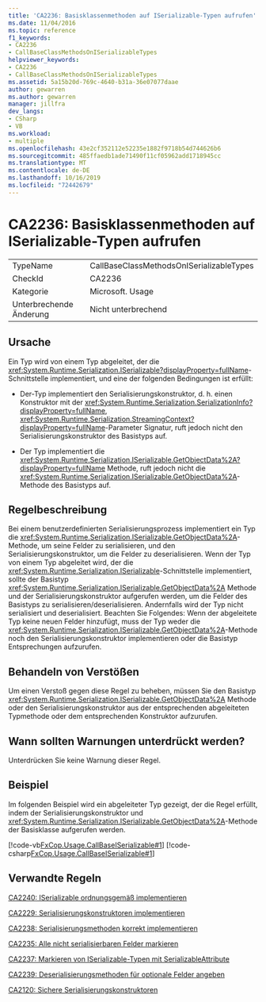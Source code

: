 ```yaml
---
title: 'CA2236: Basisklassenmethoden auf ISerializable-Typen aufrufen'
ms.date: 11/04/2016
ms.topic: reference
f1_keywords:
- CA2236
- CallBaseClassMethodsOnISerializableTypes
helpviewer_keywords:
- CA2236
- CallBaseClassMethodsOnISerializableTypes
ms.assetid: 5a15b20d-769c-4640-b31a-36e07077daae
author: gewarren
ms.author: gewarren
manager: jillfra
dev_langs:
- CSharp
- VB
ms.workload:
- multiple
ms.openlocfilehash: 43e2cf352112e52235e1882f9718b54d744626b6
ms.sourcegitcommit: 485ffaedb1ade71490f11cf05962add1718945cc
ms.translationtype: MT
ms.contentlocale: de-DE
ms.lasthandoff: 10/16/2019
ms.locfileid: "72442679"
---
```

# <a name="ca2236-call-base-class-methods-on-iserializable-types"></a>CA2236: Basisklassenmethoden auf ISerializable-Typen aufrufen

|||
|-|-|
|TypeName|CallBaseClassMethodsOnISerializableTypes|
|CheckId|CA2236|
|Kategorie|Microsoft. Usage|
|Unterbrechende Änderung|Nicht unterbrechend|

## <a name="cause"></a>Ursache
Ein Typ wird von einem Typ abgeleitet, der die <xref:System.Runtime.Serialization.ISerializable?displayProperty=fullName>-Schnittstelle implementiert, und eine der folgenden Bedingungen ist erfüllt:

- Der-Typ implementiert den Serialisierungskonstruktor, d. h. einen Konstruktor mit der <xref:System.Runtime.Serialization.SerializationInfo?displayProperty=fullName>, <xref:System.Runtime.Serialization.StreamingContext?displayProperty=fullName>-Parameter Signatur, ruft jedoch nicht den Serialisierungskonstruktor des Basistyps auf.

- Der Typ implementiert die <xref:System.Runtime.Serialization.ISerializable.GetObjectData%2A?displayProperty=fullName> Methode, ruft jedoch nicht die <xref:System.Runtime.Serialization.ISerializable.GetObjectData%2A>-Methode des Basistyps auf.

## <a name="rule-description"></a>Regelbeschreibung
Bei einem benutzerdefinierten Serialisierungsprozess implementiert ein Typ die <xref:System.Runtime.Serialization.ISerializable.GetObjectData%2A>-Methode, um seine Felder zu serialisieren, und den Serialisierungskonstruktor, um die Felder zu deserialisieren. Wenn der Typ von einem Typ abgeleitet wird, der die <xref:System.Runtime.Serialization.ISerializable>-Schnittstelle implementiert, sollte der Basistyp <xref:System.Runtime.Serialization.ISerializable.GetObjectData%2A> Methode und der Serialisierungskonstruktor aufgerufen werden, um die Felder des Basistyps zu serialisieren/deserialisieren. Andernfalls wird der Typ nicht serialisiert und deserialisiert. Beachten Sie Folgendes: Wenn der abgeleitete Typ keine neuen Felder hinzufügt, muss der Typ weder die <xref:System.Runtime.Serialization.ISerializable.GetObjectData%2A>-Methode noch den Serialisierungskonstruktor implementieren oder die Basistyp Entsprechungen aufzurufen.

## <a name="how-to-fix-violations"></a>Behandeln von Verstößen
Um einen Verstoß gegen diese Regel zu beheben, müssen Sie den Basistyp <xref:System.Runtime.Serialization.ISerializable.GetObjectData%2A> Methode oder den Serialisierungskonstruktor aus der entsprechenden abgeleiteten Typmethode oder dem entsprechenden Konstruktor aufzurufen.

## <a name="when-to-suppress-warnings"></a>Wann sollten Warnungen unterdrückt werden?
Unterdrücken Sie keine Warnung dieser Regel.

## <a name="example"></a>Beispiel
Im folgenden Beispiel wird ein abgeleiteter Typ gezeigt, der die Regel erfüllt, indem der Serialisierungskonstruktor und <xref:System.Runtime.Serialization.ISerializable.GetObjectData%2A>-Methode der Basisklasse aufgerufen werden.

[!code-vb[FxCop.Usage.CallBaseISerializable#1](../code-quality/codesnippet/VisualBasic/ca2236-call-base-class-methods-on-iserializable-types_1.vb)]
[!code-csharp[FxCop.Usage.CallBaseISerializable#1](../code-quality/codesnippet/CSharp/ca2236-call-base-class-methods-on-iserializable-types_1.cs)]

## <a name="related-rules"></a>Verwandte Regeln
[CA2240: ISerializable ordnungsgemäß implementieren](../code-quality/ca2240.md)

[CA2229: Serialisierungskonstruktoren implementieren](../code-quality/ca2229.md)

[CA2238: Serialisierungsmethoden korrekt implementieren](../code-quality/ca2238.md)

[CA2235: Alle nicht serialisierbaren Felder markieren](../code-quality/ca2235.md)

[CA2237: Markieren von ISerializable-Typen mit SerializableAttribute](../code-quality/ca2237.md)

[CA2239: Deserialisierungsmethoden für optionale Felder angeben](../code-quality/ca2239.md)

[CA2120: Sichere Serialisierungskonstruktoren](../code-quality/ca2120.md)

